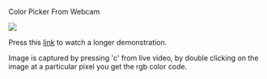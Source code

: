 Color Picker From Webcam

<img src="https://im4.ezgif.com/tmp/ezgif-4-4fdcbb9141.gif" />

Press this <a href = "https://im4.ezgif.com/tmp/ezgif-4-b4c4e76eb2.gif">link</a> to watch a longer demonstration.

Image is captured by pressing 'c' from live video, by double clicking on the image at a particular pixel you get the rgb color code.
